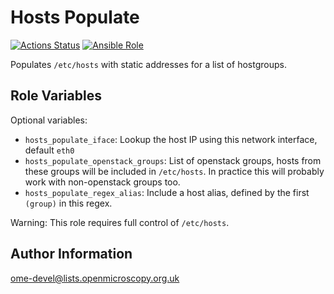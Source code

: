 Hosts Populate
==============

[![Actions Status](https://github.com/ome/ansible-role-hosts-populate/workflows/Molecule/badge.svg)](https://github.com/ome/ansible-role-hosts-populate/actions)
[![Ansible Role](https://img.shields.io/ansible/role/41888.svg)](https://galaxy.ansible.com/ome/hosts_populate/)


Populates `/etc/hosts` with static addresses for a list of hostgroups.


Role Variables
--------------

Optional variables:
- `hosts_populate_iface`: Lookup the host IP using this network interface, default `eth0`
- `hosts_populate_openstack_groups`: List of openstack groups, hosts from these groups will be included in `/etc/hosts`.
  In practice this will probably work with non-openstack groups too.
- `hosts_populate_regex_alias`: Include a host alias, defined by the first `(group)` in this regex.

Warning: This role requires full control of `/etc/hosts`.


Author Information
------------------

ome-devel@lists.openmicroscopy.org.uk
